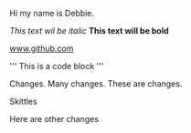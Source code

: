 Hi my name is Debbie.

*This text wil be italic*
**This text will be bold**

www.github.com

'''
This is a code block
'''


Changes. Many changes. These are changes.

Skittles

Here are other changes